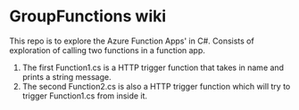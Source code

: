 # GroupFunctions wiki

This repo is to explore the Azure Function Apps' in C#. Consists of exploration of calling two functions in a function app.

1. The first Function1.cs is a HTTP trigger function that takes in name and prints a string message.
2. The second Function2.cs is also a HTTP trigger function which will try to trigger Function1.cs from inside it.
